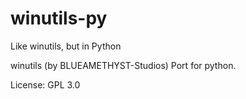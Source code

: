 # winutils-py
Like winutils, but in Python

winutils (by BLUEAMETHYST-Studios) Port for python.

License: GPL 3.0
